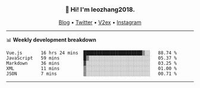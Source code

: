 <h3 align="center">👋 Hi! I'm leozhang2018.</h3>
<p align="center">
  <a href="https://code.leozhang2018.me">Blog</a> •
  <a href="https://twitter.com/leozhang2018">Twitter</a> •
  <a href="https://www.v2ex.com/member/leozhang">V2ex</a> •
  <a href="https://www.instagram.com/leozhanghere">Instagram</a>
</p>

-------

📊 **Weekly development breakdown**
<!--START_SECTION:waka-->
```text
Vue.js       16 hrs 24 mins  ██████████████████████▒░░   88.74 % 
JavaScript   59 mins         █▒░░░░░░░░░░░░░░░░░░░░░░░   05.37 % 
Markdown     36 mins         ▓░░░░░░░░░░░░░░░░░░░░░░░░   03.25 % 
XML          11 mins         ▒░░░░░░░░░░░░░░░░░░░░░░░░   01.00 % 
JSON         7 mins          ▒░░░░░░░░░░░░░░░░░░░░░░░░   00.71 % 
```
<!--END_SECTION:waka-->
-------
